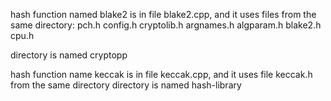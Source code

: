 hash function named blake2 is in file blake2.cpp, and it uses files from the same directory:
pch.h
config.h
cryptolib.h
argnames.h
algparam.h
blake2.h
cpu.h

directory is named cryptopp


hash function name keccak is in file keccak.cpp, and it uses file keccak.h from the same directory
directory is named hash-library
